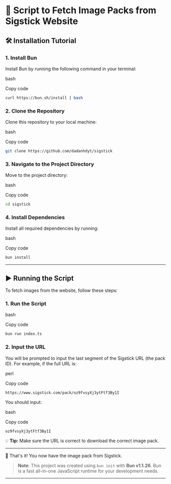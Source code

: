 # 🚀 Script to Fetch Image Packs from Sigstick Website

## 🛠️ Installation Tutorial

### 1\. Install Bun

Install Bun by running the following command in your terminal:

bash

Copy code

````bash
curl https://bun.sh/install | bash
````

### 2\. Clone the Repository

Clone this repository to your local machine:

bash

Copy code

````bash
git clone https://github.com/dadanhdyt/sigstick
````

### 3\. Navigate to the Project Directory

Move to the project directory:

bash

Copy code

````bash
cd sigstick
````

### 4\. Install Dependencies

Install all required dependencies by running:

bash

Copy code

````bash
bun install
````

- - -

## ▶️ Running the Script

To fetch images from the website, follow these steps:

### 1\. Run the Script

bash

Copy code

````bash
bun run index.ts
````

### 2\. Input the URL

You will be prompted to input the last segment of the Sigstick URL (the pack ID). For example, if the full URL is:

perl

Copy code

`https://www.sigstick.com/pack/oz9fvsyXj3ytFtf3By1I`

You should input:

bash

Copy code

`oz9fvsyXj3ytFtf3By1I`

💡 **Tip:** Make sure the URL is correct to download the correct image pack.

- - -

🎉 That's it! You now have the image pack from Sigstick.

> **Note**: This project was created using `bun init` with **Bun v1.1.26**. Bun is a fast all-in-one JavaScript runtime for your development needs.

- - -
